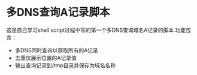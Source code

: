 # 多DNS查询A记录脚本
这是自己学习shell script过程中写的第一个多DNS查询域名A记录的脚本
功能包含：
- 多DNS同时查询以获取所有的A记录
- 去重仅展示位置的A记录值
- 输出查询记录到/tmp目录并保存为域名名称
